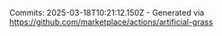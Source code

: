 Commits: 2025-03-18T10:21:12.150Z - Generated via https://github.com/marketplace/actions/artificial-grass
<br>
